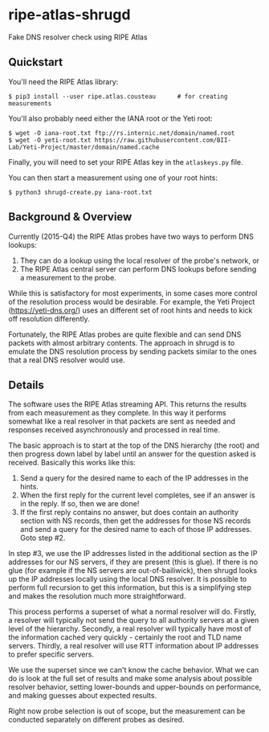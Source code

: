 # ripe-atlas-shrugd
Fake DNS resolver check using RIPE Atlas

## Quickstart

You'll need the RIPE Atlas library:

```
$ pip3 install --user ripe.atlas.cousteau      # for creating measurements
```

You'll also probably need either the IANA root or the Yeti root:

```
$ wget -O iana-root.txt ftp://rs.internic.net/domain/named.root 
$ wget -O yeti-root.txt https://raw.githubusercontent.com/BII-Lab/Yeti-Project/master/domain/named.cache
```

Finally, you will need to set your RIPE Atlas key in the
`atlaskeys.py` file.

You can then start a measurement using one of your root hints:

```
$ python3 shrugd-create.py iana-root.txt
```

## Background & Overview

Currently (2015-Q4) the RIPE Atlas probes have two ways to perform DNS
lookups:

1. They can do a lookup using the local resolver of the probe's
   network, or
2. The RIPE Atlas central server can perform DNS lookups before
   sending a measurement to the probe.

While this is satisfactory for most experiments, in some cases more
control of the resolution process would be desirable. For example, the
Yeti Project (https://yeti-dns.org/) uses an different set of root
hints and needs to kick off resolution differently.

Fortunately, the RIPE Atlas probes are quite flexible and can send
DNS packets with almost arbitrary contents. The approach in shrugd is
to emulate the DNS resolution process by sending packets similar to
the ones that a real DNS resolver would use.

## Details

The software uses the RIPE Atlas streaming API. This returns the
results from each measurement as they complete. In this way it
performs somewhat like a real resolver in that packets are sent as
needed and responses received asynchronously and processed in real
time.

The basic approach is to start at the top of the DNS hierarchy (the
root) and then progress down label by label until an answer for the
question asked is received. Basically this works like this:

1. Send a query for the desired name to each of the IP addresses in
   the hints.
2. When the first reply for the current level completes, see if an
   answer is in the reply. If so, then we are done!
3. If the first reply contains no answer, but does contain an
   authority section with NS records, then get the addresses for those
   NS records and send a query for the desired name to each of those
   IP addresses. Goto step #2.

In step #3, we use the IP addresses listed in the additional section
as the IP addresses for our NS servers, if they are present (this is
glue). If there is no glue (for example if the NS servers are
out-of-bailiwick), then shrugd looks up the IP addresses locally using
the local DNS resolver. It is possible to perform full recursion to
get this information, but this is a simplifying step and makes the
resolution much more straightforward.

This process performs a superset of what a normal resolver will do.
Firstly, a resolver will typically not send the query to all authority
servers at a given level of the hierarchy. Secondly, a real resolver
will typically have most of the information cached very quickly -
certainly the root and TLD name servers. Thirdly, a real resolver will
use RTT information about IP addresses to prefer specific servers.

We use the superset since we can't know the cache behavior. What we
can do is look at the full set of results and make some analysis about
possible resolver behavior, setting lower-bounds and upper-bounds on
performance, and making guesses about expected results.

Right now probe selection is out of scope, but the measurement can be
conducted separately on different probes as desired.
